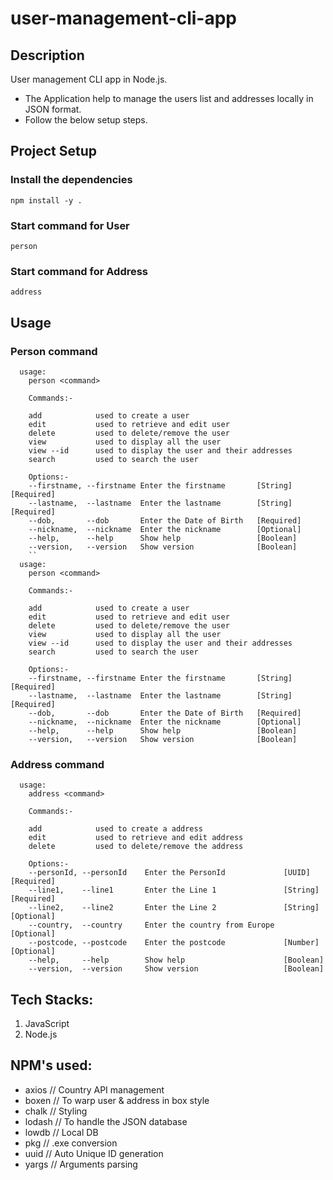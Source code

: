 # user-management-cli-app

## Description
User management CLI app in Node.js.
* The Application help to manage the users list and addresses locally in JSON format.
* Follow the below setup steps.


## Project Setup

### Install the dependencies
```
npm install -y .
```

### Start command for User
```
person
```

### Start command for Address
```
address
```

## Usage

### Person command
```
  usage:
    person <command>

    Commands:-

    add            used to create a user
    edit           used to retrieve and edit user
    delete         used to delete/remove the user
    view           used to display all the user
    view --id      used to display the user and their addresses
    search         used to search the user

    Options:-
    --firstname, --firstname Enter the firstname       [String][Required]
    --lastname,  --lastname  Enter the lastname        [String][Required]
    --dob,       --dob       Enter the Date of Birth   [Required]
    --nickname,  --nickname  Enter the nickname        [Optional]
    --help,      --help      Show help                 [Boolean]
    --version,   --version   Show version              [Boolean]
    ``
  usage:
    person <command>

    Commands:-

    add            used to create a user
    edit           used to retrieve and edit user
    delete         used to delete/remove the user
    view           used to display all the user
    view --id      used to display the user and their addresses
    search         used to search the user

    Options:-
    --firstname, --firstname Enter the firstname       [String][Required]
    --lastname,  --lastname  Enter the lastname        [String][Required]
    --dob,       --dob       Enter the Date of Birth   [Required]
    --nickname,  --nickname  Enter the nickname        [Optional]
    --help,      --help      Show help                 [Boolean]
    --version,   --version   Show version              [Boolean]
```

### Address command
```
  usage:
    address <command>

    Commands:-

    add            used to create a address
    edit           used to retrieve and edit address
    delete         used to delete/remove the address

    Options:-
    --personId, --personId    Enter the PersonId             [UUID][Required]
    --line1,    --line1       Enter the Line 1               [String][Required]
    --line2,    --line2       Enter the Line 2               [String][Optional]
    --country,  --country     Enter the country from Europe  [Optional]
    --postcode, --postcode    Enter the postcode             [Number][Optional]
    --help,     --help        Show help                      [Boolean]
    --version,  --version     Show version                   [Boolean]
```

## Tech Stacks:
1. JavaScript
2. Node.js

## NPM's used:
* axios    // Country API management
* boxen    // To warp user & address in box style
* chalk    // Styling
* lodash   // To handle the JSON database
* lowdb    // Local DB
* pkg      // .exe conversion
* uuid     // Auto Unique ID generation
* yargs    // Arguments parsing
